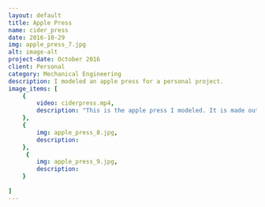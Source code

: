 ```yaml
---
layout: default
title: Apple Press
name: cider_press
date: 2016-10-29
img: apple_press_7.jpg
alt: image-alt
project-date: October 2016
client: Personal
category: Mechanical Engineering
description: I modeled an apple press for a personal project.
image_items: [
    {
        video: ciderpress.mp4,
        description: "This is the apple press I modeled. It is made out of standard types of wood and aluminum extrusions."
    },
    {
        img: apple_press_8.jpg,
        description: 
    },
     {
        img: apple_press_9.jpg,
        description: 
    }
    
]
---
```

